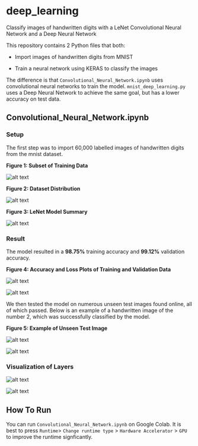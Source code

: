 # deep_learning
Classify images of handwritten digits with a LeNet Convolutional Neural Network and a Deep Neural Network

This repository contains 2 Python files that both:

* Import images of handwritten digits from MNIST

* Train a neural network using KERAS to classify the images

The difference is that `Convolutional_Neural_Network.ipynb` uses convolutional neural networks to train the model. `mnist_deep_learning.py` uses a Deep Neural Network to achieve the same goal, but has a lower accuracy on test data. 

## Convolutional_Neural_Network.ipynb

### Setup

The first step was to import 60,000 labelled images of handwritten digits from the mnist dataset. 

__Figure 1: Subset of Training Data__

![alt text](images/Training_Data.png "Training_Data")

__Figure 2: Dataset Distribution__

![alt text](images/Dataset_Distribution.png "Dataset_Distribution")

__Figure 3: LeNet Model Summary__

![alt text](images/Model_Summary.png "Model Summary")

### Result

The model resulted in a __98.75%__ training accuracy and __99.12%__ validation accuracy.

__Figure 4: Accuracy and Loss Plots of Training and Validation Data__

![alt text](images/Accuracy.png "Accuracy")

![alt text](images/Loss.png "Loss")

We then tested the model on numerous unseen test images found online, all of which passed. Below is an example of a handwritten image of the number 2, which was successfully classified by the model.

__Figure 5: Example of Unseen Test Image__  

![alt text](images/Non_Training_Image.png "Non_Training_Image")

![alt text](images/Preprocessed_Non_Training_Image.png "Preprocessed_Non_Training_Image")

### Visualization of Layers

![alt text](images/Visualize_Layers.png "Visualize_Layers")

![alt text](images/Visualize_Deeper_Layers.png "Visualize_Deeper_Layers")

## How To Run
You can run `Convolutional_Neural_Network.ipynb` on Google Colab. It is best to press `Runtime`> `Change runtime type` > `Hardware Accelerator` > `GPU` to improve the runtime signficantly.
